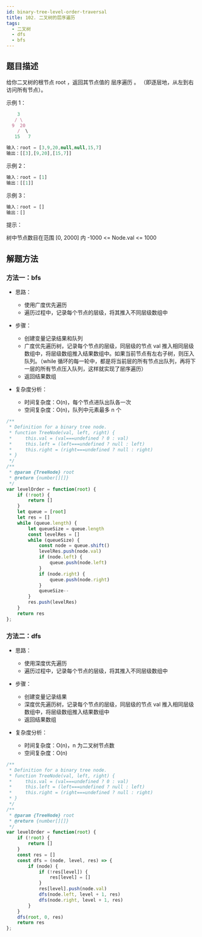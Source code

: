 ```yaml
---
id: binary-tree-level-order-traversal
title: 102. 二叉树的层序遍历
tags:
  - 二叉树
  - dfs
  - bfs
---
```


## 题目描述

给你二叉树的根节点 root ，返回其节点值的 层序遍历 。 （即逐层地，从左到右访问所有节点）。

示例 1：

```js
    3
   / \
  9  20
    /  \
   15   7
```

```js
输入：root = [3,9,20,null,null,15,7]
输出：[[3],[9,20],[15,7]]
```

示例 2：

```js
输入：root = [1]
输出：[[1]]
```

示例 3：

```js
输入：root = []
输出：[]
```

提示：

树中节点数目在范围 [0, 2000] 内
-1000 <= Node.val <= 1000

## 解题方法

### 方法一：bfs

- 思路：
  - 使用广度优先遍历
  - 遍历过程中，记录每个节点的层级，将其推入不同层级数组中

- 步骤：
  - 创建变量记录结果和队列
  - 广度优先遍历树，记录每个节点的层级，同层级的节点 val 推入相同层级数组中，将层级数组推入结果数组中。如果当前节点有左右子树，则压入队列。（while 循环的每一轮中，都是将当前层的所有节点出队列，再将下一层的所有节点压入队列，这样就实现了层序遍历）
  - 返回结果数组

- 复杂度分析：
  - 时间复杂度：O(n)，每个节点进队出队各一次
  - 空间复杂度：O(n)，队列中元素最多 n 个

```js
/**
 * Definition for a binary tree node.
 * function TreeNode(val, left, right) {
 *     this.val = (val===undefined ? 0 : val)
 *     this.left = (left===undefined ? null : left)
 *     this.right = (right===undefined ? null : right)
 * }
 */
/**
 * @param {TreeNode} root
 * @return {number[][]}
 */
var levelOrder = function(root) {
    if (!root) {
        return []
    }
    let queue = [root]
    let res = []
    while (queue.length) {
        let queueSize = queue.length
        const levelRes = []
        while (queueSize) {
            const node = queue.shift()
            levelRes.push(node.val)
            if (node.left) {
                queue.push(node.left)
            }
            if (node.right) {
                queue.push(node.right)
            }
            queueSize--
        }
        res.push(levelRes)
    }
    return res
};
```

### 方法二：dfs

- 思路：
  - 使用深度优先遍历
  - 遍历过程中，记录每个节点的层级，将其推入不同层级数组中

- 步骤：
  - 创建变量记录结果
  - 深度优先遍历树，记录每个节点的层级，同层级的节点 val 推入相同层级数组中，将层级数组推入结果数组中
  - 返回结果数组

- 复杂度分析：
  - 时间复杂度：O(n)，n 为二叉树节点数
  - 空间复杂度：O(n)

```js
/**
 * Definition for a binary tree node.
 * function TreeNode(val, left, right) {
 *     this.val = (val===undefined ? 0 : val)
 *     this.left = (left===undefined ? null : left)
 *     this.right = (right===undefined ? null : right)
 * }
 */
/**
 * @param {TreeNode} root
 * @return {number[][]}
 */
var levelOrder = function(root) {
    if (!root) {
        return []
    }
    const res = []
    const dfs = (node, level, res) => {
        if (node) {
            if (!res[level]) {
                res[level] = []
            }
            res[level].push(node.val)
            dfs(node.left, level + 1, res)
            dfs(node.right, level + 1, res)
        }
    }
    dfs(root, 0, res)
    return res
};
```
